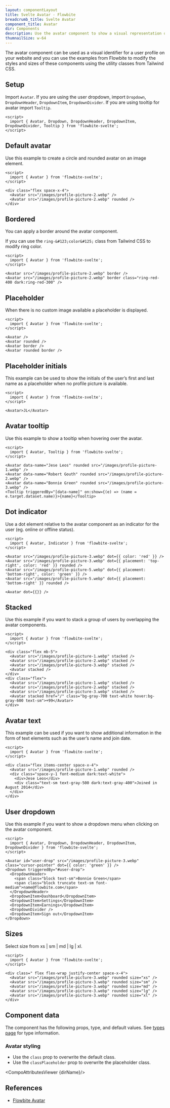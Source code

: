 ```yaml
---
layout: componentLayout
title: Svelte Avatar - Flowbite
breadcrumb_title: Svelte Avatar
component_title: Avatar
dir: Components
description: Use the avatar component to show a visual representation of a user profile using an image element or SVG object based on multiple styles and sizes
thumnailSize: w-64
---
```


<script>
  import { CompoAttributesViewer, GitHubCompoLinks, toKebabCase } from '../../utils'
  import { P, A } from '$lib'
  let name;
  const dirName = toKebabCase(component_title)
</script>

The avatar component can be used as a visual identifier for a user profile on your website and you can use the examples from Flowbite to modify the styles and sizes of these components using the utility classes from Tailwind CSS.

## Setup

Import `Avatar`. If you are using the user dropdown, import `Dropdown`, `DropdownHeader`, `DropdownItem`, `DropdownDivider`. If you are using tooltip for avatar import `Tooltip`.

```svelte example hideOutput
<script>
  import { Avatar, Dropdown, DropdownHeader, DropdownItem, DropdownDivider, Tooltip } from 'flowbite-svelte';
</script>
```

## Default avatar

Use this example to create a circle and rounded avatar on an image element.

```svelte example class="flex justify-center gap-4" hideScript hideResponsiveButtons
<script>
  import { Avatar } from 'flowbite-svelte';
</script>

<div class="flex space-x-4">
  <Avatar src="/images/profile-picture-2.webp" />
  <Avatar src="/images/profile-picture-2.webp" rounded />
</div>
```

## Bordered

You can apply a border around the avatar component.

If you can use the `ring-&#123;color&#125;` class from Tailwind CSS to modify ring color.

```svelte example class="flex justify-center gap-4" hideScript hideResponsiveButtons
<script>
  import { Avatar } from 'flowbite-svelte';
</script>

<Avatar src="/images/profile-picture-2.webp" border />
<Avatar src="/images/profile-picture-2.webp" border class="ring-red-400 dark:ring-red-300" />
```

## Placeholder

When there is no custom image available a placeholder is displayed.

```svelte example class="flex justify-center gap-4" hideScript hideResponsiveButtons
<script>
  import { Avatar } from 'flowbite-svelte';
</script>

<Avatar />
<Avatar rounded />
<Avatar border />
<Avatar rounded border />
```

## Placeholder initials

This example can be used to show the initials of the user’s first and last name as a placeholder when no profile picture is available.

```svelte example class="flex justify-center gap-4" hideScript hideResponsiveButtons
<script>
  import { Avatar } from 'flowbite-svelte';
</script>

<Avatar>JL</Avatar>
```

## Avatar tooltip

Use this example to show a tooltip when hovering over the avatar.

```svelte example class="flex justify-center gap-4" hideResponsiveButtons
<script>
  import { Avatar, Tooltip } from 'flowbite-svelte';
</script>

<Avatar data-name="Jese Leos" rounded src="/images/profile-picture-1.webp" />
<Avatar data-name="Robert Gouth" rounded src="/images/profile-picture-2.webp" />
<Avatar data-name="Bonnie Green" rounded src="/images/profile-picture-3.webp" />
<Tooltip triggeredBy="[data-name]" on:show={(e) => (name = e.target.dataset.name)}>{name}</Tooltip>
```

## Dot indicator

Use a dot element relative to the avatar component as an indicator for the user (eg. online or offline status).

```svelte example class="flex justify-center gap-4" hideResponsiveButtons
<script>
  import { Avatar, Indicator } from 'flowbite-svelte';
</script>

<Avatar src="/images/profile-picture-3.webp" dot={{ color: 'red' }} />
<Avatar src="/images/profile-picture-3.webp" dot={{ placement: 'top-right', color: 'red' }} rounded />
<Avatar src="/images/profile-picture-5.webp" dot={{ placement: 'bottom-right', color: 'green' }} />
<Avatar src="/images/profile-picture-5.webp" dot={{ placement: 'bottom-right' }} rounded />

<Avatar dot={{}} />
```

## Stacked

Use this example if you want to stack a group of users by overlapping the avatar components.

```svelte example class="flex flex-col justify-center gap-4" hideScript hideResponsiveButtons
<script>
  import { Avatar } from 'flowbite-svelte';
</script>

<div class="flex mb-5">
  <Avatar src="/images/profile-picture-1.webp" stacked />
  <Avatar src="/images/profile-picture-2.webp" stacked />
  <Avatar src="/images/profile-picture-3.webp" stacked />
  <Avatar stacked />
</div>
<div class="flex">
  <Avatar src="/images/profile-picture-1.webp" stacked />
  <Avatar src="/images/profile-picture-2.webp" stacked />
  <Avatar src="/images/profile-picture-3.webp" stacked />
  <Avatar stacked href="/" class="bg-gray-700 text-white hover:bg-gray-600 text-sm">+99</Avatar>
</div>
```

## Avatar text

This example can be used if you want to show additional information in the form of text elements such as the user’s name and join date.

```svelte example class="flex justify-center gap-4" hideScript hideResponsiveButtons
<script>
  import { Avatar } from 'flowbite-svelte';
</script>

<div class="flex items-center space-x-4">
  <Avatar src="/images/profile-picture-1.webp" rounded />
  <div class="space-y-1 font-medium dark:text-white">
    <div>Jese Leos</div>
    <div class="text-sm text-gray-500 dark:text-gray-400">Joined in August 2014</div>
  </div>
</div>
```

## User dropdown

Use this example if you want to show a dropdown menu when clicking on the avatar component.

```svelte example class="flex justify-center h-96" hideResponsiveButtons
<script>
  import { Avatar, Dropdown, DropdownHeader, DropdownItem, DropdownDivider } from 'flowbite-svelte';
</script>

<Avatar id="user-drop" src="/images/profile-picture-3.webp" class="cursor-pointer" dot={{ color: 'green' }} />
<Dropdown triggeredBy="#user-drop">
  <DropdownHeader>
    <span class="block text-sm">Bonnie Green</span>
    <span class="block truncate text-sm font-medium">name@flowbite.com</span>
  </DropdownHeader>
  <DropdownItem>Dashboard</DropdownItem>
  <DropdownItem>Settings</DropdownItem>
  <DropdownItem>Earnings</DropdownItem>
  <DropdownDivider />
  <DropdownItem>Sign out</DropdownItem>
</Dropdown>
```

## Sizes

Select size from xs | sm | md | lg | xl.

```svelte example class="flex flex-col gap-4" hideScript hideResponsiveButtons
<script>
  import { Avatar } from 'flowbite-svelte';
</script>

<div class=" flex flex-wrap justify-center space-x-4">
  <Avatar src="/images/profile-picture-3.webp" rounded size="xs" />
  <Avatar src="/images/profile-picture-3.webp" rounded size="sm" />
  <Avatar src="/images/profile-picture-3.webp" rounded size="md" />
  <Avatar src="/images/profile-picture-3.webp" rounded size="lg" />
  <Avatar src="/images/profile-picture-3.webp" rounded size="xl" />
</div>
```

## Component data

The component has the following props, type, and default values. See [types page](/docs/pages/typescript) for type information.

### Avatar styling

- Use the `class` prop to overwrite the default class.
- Use the `classPlaceholder` prop to overwrite the placeholder class.

<CompoAttributesViewer {dirName}/>

## References

- [Flowbite Avatar](https://flowbite.com/docs/components/avatar/)

<GitHubCompoLinks />
